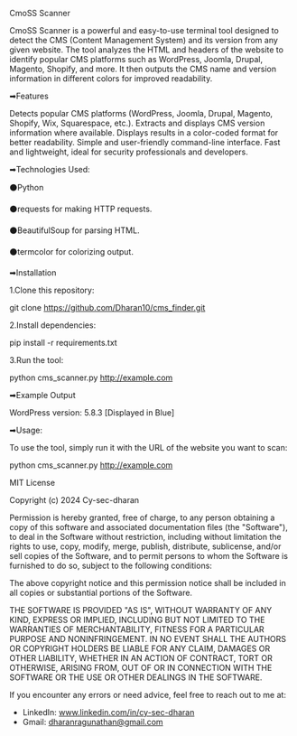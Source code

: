 CmoSS Scanner

CmoSS Scanner is a powerful and easy-to-use terminal tool designed to detect the CMS (Content Management System) and its version from any given website. The tool analyzes the HTML and headers of the website to identify popular CMS platforms such as WordPress, Joomla, Drupal, Magento, Shopify, and more. It then outputs the CMS name and version information in different colors for improved readability.

➡Features

Detects popular CMS platforms (WordPress, Joomla, Drupal, Magento, Shopify, Wix, Squarespace, etc.).
Extracts and displays CMS version information where available.
Displays results in a color-coded format for better readability.
Simple and user-friendly command-line interface.
Fast and lightweight, ideal for security professionals and developers.

➡Technologies Used:

⚫Python

⚫requests for making HTTP requests.

⚫BeautifulSoup for parsing HTML.

⚫termcolor for colorizing output.

➡Installation

1.Clone this repository:

git clone https://github.com/Dharan10/cms_finder.git

2.Install dependencies:

pip install -r requirements.txt

3.Run the tool:

python cms_scanner.py http://example.com

➡Example Output

WordPress version: 5.8.3  [Displayed in Blue]

➡Usage:

To use the tool, simply run it with the URL of the website you want to scan:

python cms_scanner.py http://example.com


MIT License

Copyright (c) 2024 Cy-sec-dharan

Permission is hereby granted, free of charge, to any person obtaining a copy
of this software and associated documentation files (the "Software"), to deal
in the Software without restriction, including without limitation the rights
to use, copy, modify, merge, publish, distribute, sublicense, and/or sell
copies of the Software, and to permit persons to whom the Software is
furnished to do so, subject to the following conditions:

The above copyright notice and this permission notice shall be included in all
copies or substantial portions of the Software.

THE SOFTWARE IS PROVIDED "AS IS", WITHOUT WARRANTY OF ANY KIND, EXPRESS OR
IMPLIED, INCLUDING BUT NOT LIMITED TO THE WARRANTIES OF MERCHANTABILITY,
FITNESS FOR A PARTICULAR PURPOSE AND NONINFRINGEMENT. IN NO EVENT SHALL THE
AUTHORS OR COPYRIGHT HOLDERS BE LIABLE FOR ANY CLAIM, DAMAGES OR OTHER
LIABILITY, WHETHER IN AN ACTION OF CONTRACT, TORT OR OTHERWISE, ARISING FROM,
OUT OF OR IN CONNECTION WITH THE SOFTWARE OR THE USE OR OTHER DEALINGS IN THE
SOFTWARE.

If you encounter any errors or need advice, feel free to reach out to me at:
- LinkedIn: www.linkedin.com/in/cy-sec-dharan
- Gmail: dharanragunathan@gmail.com
